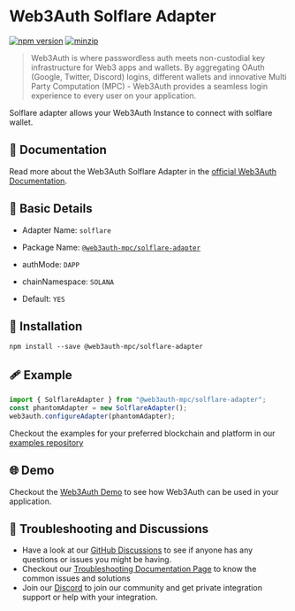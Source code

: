 # Web3Auth Solflare Adapter

[![npm version](https://img.shields.io/npm/v/@web3auth-mpc/solflare-adapter?label=%22%22)](https://www.npmjs.com/package/@web3auth-mpc/solflare-adapter/v/latest)
[![minzip](https://img.shields.io/bundlephobia/minzip/@web3auth-mpc/solflare-adapter?label=%22%22)](https://bundlephobia.com/result?p=@web3auth-mpc/solflare-adapter@latest)

> Web3Auth is where passwordless auth meets non-custodial key infrastructure for Web3 apps and wallets. By aggregating OAuth (Google, Twitter, Discord) logins, different wallets and innovative Multi Party Computation (MPC) - Web3Auth provides a seamless login experience to every user on your application.

Solflare adapter allows your Web3Auth Instance to connect with solflare wallet.

## 📖 Documentation

Read more about the Web3Auth Solflare Adapter in the [official Web3Auth Documentation](https://web3auth.io/docs/sdk/web/adapters/solflare).

## 📄 Basic Details

- Adapter Name: `solflare`

- Package Name: [`@web3auth-mpc/solflare-adapter`](https://web3auth.io/docs/sdk/web/adapters/solflare)

- authMode: `DAPP`

- chainNamespace: `SOLANA`

- Default: `YES`

## 🔗 Installation

```shell
npm install --save @web3auth-mpc/solflare-adapter
```

## 🩹 Example

```ts
import { SolflareAdapter } from "@web3auth-mpc/solflare-adapter";
const phantomAdapter = new SolflareAdapter();
web3auth.configureAdapter(phantomAdapter);
```

Checkout the examples for your preferred blockchain and platform in our [examples repository](https://github.com/Web3Auth/examples/)

## 🌐 Demo

Checkout the [Web3Auth Demo](https://demo-app.web3auth.io/) to see how Web3Auth can be used in your application.

## 💬 Troubleshooting and Discussions

- Have a look at our [GitHub Discussions](https://github.com/Web3Auth/Web3Auth/discussions?discussions_q=sort%3Atop) to see if anyone has any questions or issues you might be having.
- Checkout our [Troubleshooting Documentation Page](https://web3auth.io/docs/troubleshooting) to know the common issues and solutions
- Join our [Discord](https://discord.gg/web3auth) to join our community and get private integration support or help with your integration.
